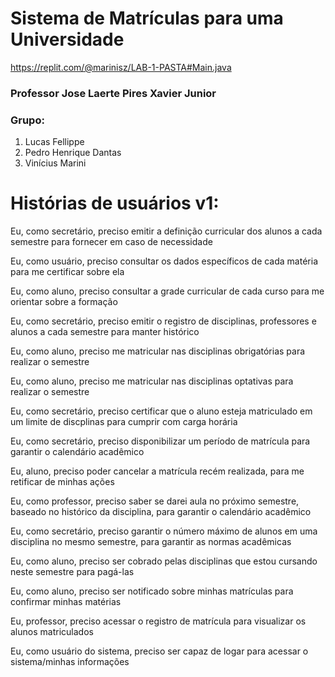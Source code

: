 # Sistema de Matrículas para uma Universidade
https://replit.com/@marinisz/LAB-1-PASTA#Main.java
### Professor Jose Laerte Pires Xavier Junior
### Grupo:

1. Lucas Fellippe
2. Pedro Henrique Dantas
3. Vinícius Marini

# Histórias de usuários v1:

Eu, como secretário, preciso emitir a definição curricular dos alunos a cada semestre para fornecer em caso de necessidade

Eu, como usuário, preciso consultar os dados específicos de cada matéria para me certificar sobre ela

Eu, como aluno, preciso consultar a grade curricular de cada curso para me orientar sobre a formação

Eu, como secretário, preciso emitir o registro de disciplinas, professores e alunos a cada semestre para manter histórico

Eu, como aluno, preciso me matricular nas disciplinas obrigatórias para realizar o semestre

Eu, como aluno, preciso me matricular nas disciplinas optativas para realizar o semestre

Eu, como secretário, preciso certificar que o aluno esteja matriculado em um limite de discplinas para cumprir com carga horária

Eu, como secretário, preciso disponibilizar um período de matrícula para garantir o calendário acadêmico

Eu, aluno, preciso poder cancelar a matrícula recém realizada, para me retificar de minhas ações

Eu, como professor, preciso saber se darei aula no próximo semestre, baseado no histórico da disciplina, para garantir o calendário acadêmico

Eu, como secretário, preciso garantir o número máximo de alunos em uma disciplina no mesmo semestre, para garantir as normas acadêmicas

Eu, como aluno, preciso ser cobrado pelas disciplinas que estou cursando neste semestre para pagá-las

Eu, como aluno, preciso ser notificado sobre minhas matrículas para confirmar minhas matérias

Eu, professor, preciso acessar o registro de matrícula para visualizar os alunos matriculados

Eu, como usuário do sistema, preciso ser capaz de logar para acessar o sistema/minhas informações
